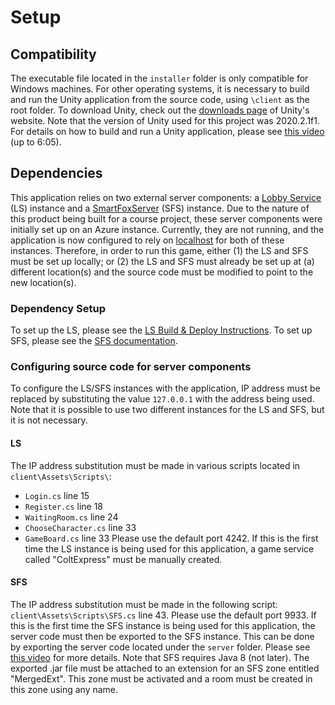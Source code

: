 # Setup

## Compatibility
The executable file located in the `installer` folder is only compatible for Windows machines. For other operating systems, it is necessary to build and run the Unity application from the source code, using `\client` as the root folder.
To download Unity, check out the [downloads page](https://unity3d.com/get-unity/download) of Unity's website. Note that the version of Unity used for this project was 2020.2.1f1.
For details on how to build and run a Unity application, please see [this video](https://youtu.be/7nxKAtxGSn8) (up to 6:05). 

## Dependencies
This application relies on two external server components: a [Lobby Service](https://github.com/kartoffelquadrat/LobbyService) (LS) instance and a [SmartFoxServer](https://www.smartfoxserver.com/) (SFS) instance. Due to the nature of this product being built for a course project, these server components were initially set up on an Azure instance. Currently, they are not running, and the application is now configured to rely on [localhost](https://www.hostinger.com/tutorials/what-is-localhost) for both of these instances. Therefore, in order to run this game, either (1) the LS and SFS must be set up locally; or (2) the LS and SFS must already be set up at (a) different location(s) and the source code must be modified to point to the new location(s).

### Dependency Setup
To set up the LS, please see the [LS Build & Deploy Instructions](https://github.com/kartoffelquadrat/LobbyService/blob/master/markdown/build-deploy.md).
To set up SFS, please see the [SFS documentation](http://docs2x.smartfoxserver.com/).

### Configuring source code for server components
To configure the LS/SFS instances with the application, IP address must be replaced by substituting the value `127.0.0.1` with the address being used. Note that it is possible to use two different instances for the LS and SFS, but it is not necessary.
#### LS
The IP address substitution must be made in various scripts located in `client\Assets\Scripts\`:
* `Login.cs` line 15
* `Register.cs` line 18
* `WaitingRoom.cs` line 24
* `ChooseCharacter.cs` line 33
* `GameBoard.cs` line 33
Please use the default port 4242.
If this is the first time the LS instance is being used for this application, a game service called "ColtExpress" must be manually created.

#### SFS
The IP address substitution must be made in the following script: `client\Assets\Scripts\SFS.cs` line 43. Please use the default port 9933.
If this is the first time the SFS instance is being used for this application, the server code must then be exported to the SFS instance. This can be done by exporting the server code located under the `server` folder. Please see [this video](https://www.youtube.com/watch?v=nKGxhwJ0Ccc&list=PLC16B8E94B9D7C3E5) for more details. Note that SFS requires Java 8 (not later).
The exported .jar file must be attached to an extension for an SFS zone entitled "MergedExt". This zone must be activated and a room must be created in this zone using any name.